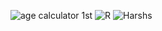 ![age calculator 1st](https://user-images.githubusercontent.com/101561417/161366182-fb388b8e-ccf7-4d3e-a23d-f65eb0ff19fe.png)
![R](https://user-images.githubusercontent.com/101561417/161366183-f61460d0-5f77-4373-a419-32b79271a48f.jpg)
![Harshs](https://user-images.githubusercontent.com/101561417/161366186-b0e55b56-f543-4af9-b4af-5048757820a3.png)

